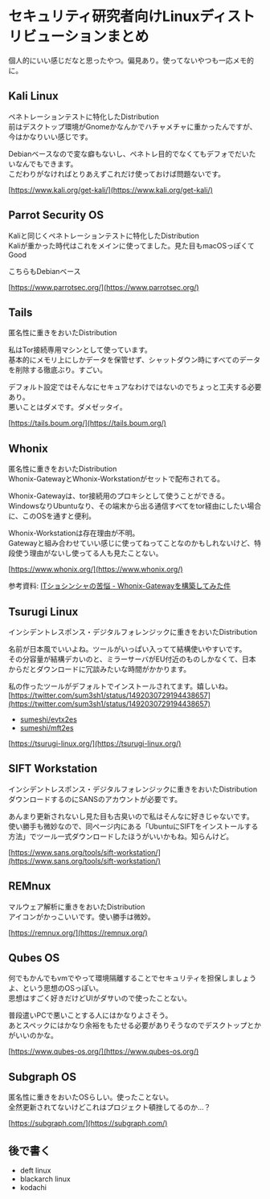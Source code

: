 # セキュリティ研究者向けLinuxディストリビューションまとめ
個人的にいい感じだなと思ったやつ。偏見あり。使ってないやつも一応メモ的に。

## Kali Linux
ペネトレーションテストに特化したDistribution  
前はデスクトップ環境がGnomeかなんかでハチャメチャに重かったんですが、今はかなりいい感じです。

Debianベースなので変な癖もないし、ペネトレ目的でなくてもデフォでだいたいなんでもできます。  
こだわりがなければとりあえずこれだけ使っておけば問題ないです。

[https://www.kali.org/get-kali/](https://www.kali.org/get-kali/)


## Parrot Security OS
Kaliと同じくペネトレーションテストに特化したDistribution  
Kaliが重かった時代はこれをメインに使ってました。見た目もmacOSっぽくてGood

こちらもDebianベース

[https://www.parrotsec.org/](https://www.parrotsec.org/)


## Tails
匿名性に重きをおいたDistribution

私はTor接続専用マシンとして使っています。  
基本的にメモリ上にしかデータを保管せず、シャットダウン時にすべてのデータを削除する徹底ぶり。すごい。  

デフォルト設定ではそんなにセキュアなわけではないのでちょっと工夫する必要あり。  
悪いことはダメです。ダメゼッタイ。

[https://tails.boum.org/](https://tails.boum.org/)


## Whonix
匿名性に重きをおいたDistribution  
Whonix-GatewayとWhonix-Workstationがセットで配布されてる。

Whonix-Gatewayは、tor接続用のプロキシとして使うことができる。  
WindowsなりUbuntuなり、その端末から出る通信すべてをtor経由にしたい場合に、このOSを通すと便利。

Whonix-Workstationは存在理由が不明。  
Gatewayと組み合わせていい感じに使ってねってことなのかもしれないけど、特段使う理由がないし使ってる人も見たことない。

[https://www.whonix.org/](https://www.whonix.org/)

参考資料: [ITショシンシャの苦悩 - Whonix-Gatewayを構築してみた件](https://no-voids.hatenablog.com/entry/20210926)


## Tsurugi Linux
インシデントレスポンス・デジタルフォレンジックに重きをおいたDistribution  

名前が日本風でいいよね。ツールがいっぱい入ってて結構使いやすいです。  
その分容量が結構デカいのと、ミラーサーバがEU付近のものしかなくて、日本からだとダウンロードに冗談みたいな時間がかかります。

私の作ったツールがデフォルトでインストールされてます。嬉しいね。  
[https://twitter.com/sum3sh1/status/1492030729194438657](https://twitter.com/sum3sh1/status/1492030729194438657)

- [sumeshi/evtx2es](https://github.com/sumeshi/evtx2es)  
- [sumeshi/mft2es](https://github.com/sumeshi/mft2es)  

[https://tsurugi-linux.org/](https://tsurugi-linux.org/)


## SIFT Workstation
インシデントレスポンス・デジタルフォレンジックに重きをおいたDistribution  
ダウンロードするのにSANSのアカウントが必要です。

あんまり更新されないし見た目も古臭いので私はそんなに好きじゃないです。  
使い勝手も微妙なので、同ページ内にある「UbuntuにSIFTをインストールする方法」でツール一式ダウンロードしたほうがいいかもね。知らんけど。

[https://www.sans.org/tools/sift-workstation/](https://www.sans.org/tools/sift-workstation/)


## REMnux
マルウェア解析に重きをおいたDistribution  
アイコンがかっこいいです。使い勝手は微妙。

[https://remnux.org/](https://remnux.org/)


## Qubes OS
何でもかんでもvmでやって環境隔離することでセキュリティを担保しましょうよ、という思想のOSっぽい。  
思想はすごく好きだけどUIがダサいので使ったことない。

普段遣いPCで悪いことする人にはかなりよさそう。  
あとスペックにはかなり余裕をもたせる必要がありそうなのでデスクトップとかがいいのかな。

[https://www.qubes-os.org/](https://www.qubes-os.org/)


## Subgraph OS
匿名性に重きをおいたOSらしい。使ったことない。  
全然更新されてないけどこれはプロジェクト頓挫してるのか...？

[https://subgraph.com/](https://subgraph.com/)


## 後で書く
- deft linux
- blackarch linux
- kodachi
